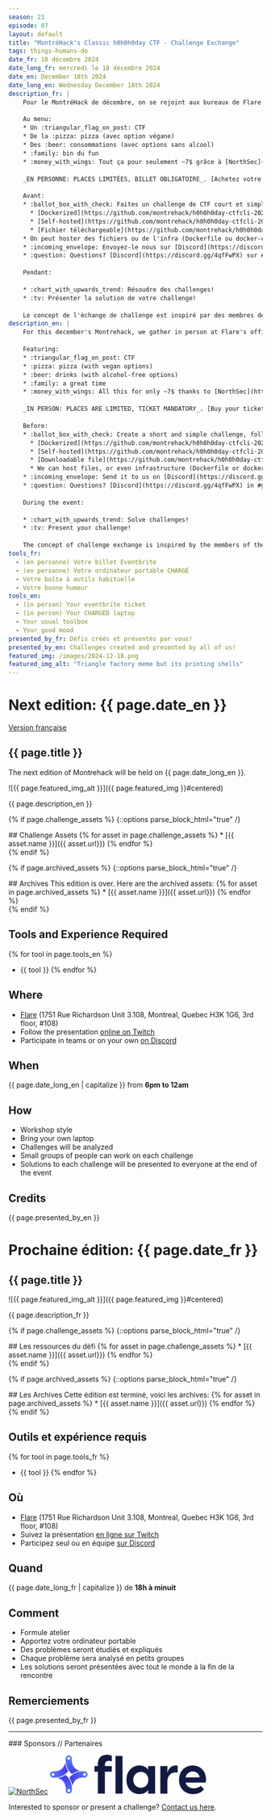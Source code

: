 ```yaml
---
season: 21
episode: 07
layout: default
title: "MontréHack's Classic h0h0h0day CTF - Challenge Exchange"
tags: things-humans-do
date_fr: 18 décembre 2024
date_long_fr: mercredi le 18 décembre 2024
date_en: December 18th 2024
date_long_en: Wednesday December 18th 2024
description_fr: |
    Pour le MontréHack de décembre, on se rejoint aux bureaux de Flare afin de célébrer notre CTF annuel, le h0h0h0day! La formule est simple: Un échange de ~~cadeaux~~ challenges qu'on regroupe dans un CTF! Merci à NSec pour la 🍻 et la 🍕!:)

    Au menu:
    * Un :triangular_flag_on_post: CTF
    * De la :pizza: pizza (avec option végane)
    * Des :beer: consommations (avec options sans alcool)
    * :family: bin du fun
    * :money_with_wings: Tout ça pour seulement ~7$ grâce à [NorthSec](https://nsec.io) et [Flare](https://flare.io)

    _EN PERSONNE: PLACES LIMITÉES, BILLET OBLIGATOIRE_. [Achetez votre billet (~7$)](https://www.eventbrite.ca/e/1092759616429)

    Avant:
    * :ballot_box_with_check: Faites un challenge de CTF court et simple, suivant l'un des formats de soumission suivant:
      * [Dockerized](https://github.com/montrehack/h0h0h0day-ctfcli-2023/tree/main/web/truncator)
      * [Self-hosted](https://github.com/montrehack/h0h0h0day-ctfcli-2023/tree/main/web/VulnWebsite)
      * [Fichier téléchargeable](https://github.com/montrehack/h0h0h0day-ctfcli-2023/tree/main/steg/ChristmasCookies)
    * On peut hoster des fichiers ou de l'infra (Dockerfile ou docker-compose), vous pouvez hoster aussi
    * :incoming_envelope: Envoyez-le nous sur [Discord](https://discord.gg/4qfFwPX) par message privé à @Pourliver. Date limite: Lundi 16 Décembre
    * :question: Questions? [Discord](https://discord.gg/4qfFwPX) sur #general-h0h0h0 ou en message privé à @Pourliver

    Pendant:

    * :chart_with_upwards_trend: Résoudre des challenges!
    * :tv: Présenter la solution de votre challenge!

    Le concept de l'échange de challenge est inspiré par des membres de la communauté du Cegep de Rosemont et de la DCI.
description_en: |
    For this december's Montrehack, we gather in person at Flare's offices to celebrate our yearly CTF, the h0h0h0day! The formula is simple : a ~~gift~~ challenge exchange in one CTF! Thanks to NSec for the 🍻 and 🍕!:)

    Featuring:
    * :triangular_flag_on_post: CTF
    * :pizza: pizza (with vegan options)
    * :beer: drinks (with alcohol-free options)
    * :family: a great time
    * :money_with_wings: All this for only ~7$ thanks to [NorthSec](https://nsec.io) and [Flare](https://flare.io)

    _IN PERSON: PLACES ARE LIMITED, TICKET MANDATORY_. [Buy your ticket (~7$)](https://www.eventbrite.ca/e/1092759616429)

    Before:
    * :ballot_box_with_check: Create a short and simple challenge, following one these submission format:
      * [Dockerized](https://github.com/montrehack/h0h0h0day-ctfcli-2023/tree/main/web/truncator)
      * [Self-hosted](https://github.com/montrehack/h0h0h0day-ctfcli-2023/tree/main/web/VulnWebsite)
      * [Downloadable file](https://github.com/montrehack/h0h0h0day-ctfcli-2023/tree/main/steg/ChristmasCookies)
      * We can host files, or even infrastructure (Dockerfile or docker-compose), you can also self-host
    * :incoming_envelope: Send it to us on [Discord](https://discord.gg/4qfFwPX) by DM to @Pourliver. Deadline : Monday December 16th
    * :question: Questions? [Discord](https://discord.gg/4qfFwPX) in #general-h0h0h0 or by DM to @Pourliver

    During the event:

    * :chart_with_upwards_trend: Solve challenges!
    * :tv: Present your challenge!

    The concept of challenge exchange is inspired by the members of the community of Cegep de Rosemont and of the DCI.
tools_fr: 
  - (en personne) Votre billet Eventbrite
  - (en personne) Votre ordinateur portable CHARGÉ
  - Votre boîte à outils habituelle
  - Votre bonne humeur
tools_en: 
  - (in person) Your eventbrite ticket
  - (in person) Your CHARGED laptop
  - Your usual toolbox
  - Your good mood
presented_by_fr: Défis créés et présentés par vous!
presented_by_en: Challenges created and presented by all of us!
featured_img: /images/2024-12-18.png
featured_img_alt: "Triangle factory meme but its printing shells"
---
```


# Next edition: {{ page.date_en }}

[Version française](#french)

## {{ page.title }}

The next edition of Montrehack will be held on {{ page.date_long_en }}.

![{{ page.featured_img_alt }}]({{ page.featured_img }}#centered)

{{ page.description_en }}

{% if page.challenge_assets %}
{::options parse_block_html="true" /}
<div class="assets">
## Challenge Assets
{% for asset in page.challenge_assets %}
* [{{ asset.name }}]({{ asset.url}})
{% endfor %}
</div>
{% endif %}

{% if page.archived_assets %}
{::options parse_block_html="true" /}
<div class="archives">
## Archives
This edition is over. Here are the archived assets:
{% for asset in page.archived_assets %}
* [{{ asset.name }}]({{ asset.url}})
{% endfor %}
</div>
{% endif %}

## Tools and Experience Required

{% for tool in page.tools_en %}
* {{ tool }}
{% endfor %}

## Where

* [Flare](https://www.google.ca/maps/place/Flare+Systems/@45.4839276,-73.5717461,14.75z/data=!3m1!5s0x4cc91b0749eb2775:0x7a07b9e1c6af0ea0!4m5!3m4!1s0x4cc91b9996c6b747:0x932220e3dd22a408!8m2!3d45.484051!4d-73.562141) (1751 Rue Richardson Unit 3.108, Montreal, Quebec H3K 1G6, 3rd floor, #108)
* Follow the presentation [online on Twitch](https://twitch.tv/montrehack/)
* Participate in teams or on your own [on Discord](https://discord.gg/4qfFwPX)

## When

{{ page.date_long_en | capitalize }} from **6pm to 12am**

## How

* Workshop style
* Bring your own laptop
* Challenges will be analyzed
* Small groups of people can work on each challenge
* Solutions to each challenge will be presented to everyone at the end of the event

## Credits

{{ page.presented_by_en }}


<a id="french"></a>
# Prochaine édition: {{ page.date_fr }}

## {{ page.title }}

![{{ page.featured_img_alt }}]({{ page.featured_img }}#centered)

{{ page.description_fr }}

{% if page.challenge_assets %}
{::options parse_block_html="true" /}
<div class="assets">
## Les ressources du défi
{% for asset in page.challenge_assets %}
* [{{ asset.name }}]({{ asset.url}})
{% endfor %}
</div>
{% endif %}

{% if page.archived_assets %}
{::options parse_block_html="true" /}
<div class="archives">
## Les Archives
Cette édition est terminé, voici les archives:
{% for asset in page.archived_assets %}
* [{{ asset.name }}]({{ asset.url}})
{% endfor %}
</div>
{% endif %}

## Outils et expérience requis

{% for tool in page.tools_fr %}
* {{ tool }}
{% endfor %}

## Où

* [Flare](https://www.google.ca/maps/place/Flare+Systems/@45.4839276,-73.5717461,14.75z/data=!3m1!5s0x4cc91b0749eb2775:0x7a07b9e1c6af0ea0!4m5!3m4!1s0x4cc91b9996c6b747:0x932220e3dd22a408!8m2!3d45.484051!4d-73.562141) (1751 Rue Richardson Unit 3.108, Montreal, Quebec H3K 1G6, 3rd floor, #108)
* Suivez la présentation [en ligne sur Twitch](https://twitch.tv/montrehack/)
* Participez seul ou en équipe [sur Discord](https://discord.gg/4qfFwPX)

## Quand

{{ page.date_long_fr | capitalize }} de **18h à minuit**

## Comment

* Formule atelier
* Apportez votre ordinateur portable
* Des problèmes seront étudiés et expliqués
* Chaque problème sera analysé en petits groupes
* Les solutions seront présentées avec tout le monde à la fin de la rencontre

## Remerciements

{{ page.presented_by_fr }}


<hr/>
### Sponsors // Partenaires


[![NorthSec](/images/nsec_logo.png)](https://nsec.io/)
[![Flare](/images/flare_logo.png)](https://flare.io/)

Interested to sponsor or present a challenge? [Contact us here](https://docs.google.com/forms/d/e/1FAIpQLSecc0vfe3pIwMJjIBCYW4G43ZwtagwVESu_qHKnglnBc3R3ww/viewform?usp=sf_link).
